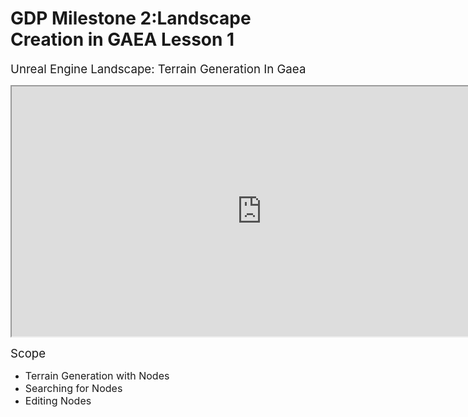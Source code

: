 # GDP Milestone 2:Landscape Creation in GAEA Lesson 1

<p><span style="font-size: 14pt;">Unreal Engine Landscape: Terrain Generation In Gaea</span></p>
<p><iframe title="YouTube video player" src="https://www.youtube.com/embed/1O2dHcGoW1I" width="800" height="400" allowfullscreen="allowfullscreen" allow="accelerometer; autoplay; clipboard-write; encrypted-media; gyroscope; picture-in-picture; web-share"></iframe></p>
<p><span style="font-size: 14pt;">Scope</span></p>
<ul>
<li><span style="font-size: 12pt;">Terrain Generation with Nodes</span></li>
<li><span style="font-size: 12pt;">Searching for Nodes</span></li>
<li><span style="font-size: 12pt;">Editing Nodes</span></li>
</ul>